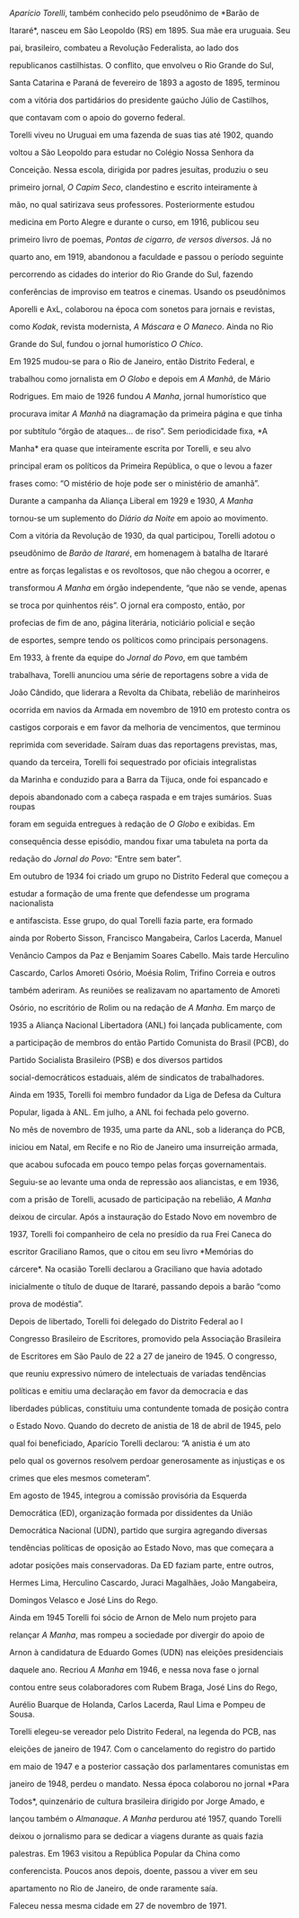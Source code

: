 

*Aparício Torelli*, também conhecido pelo pseudônimo de *Barão de

Itararé*, nasceu em São Leopoldo (RS) em 1895. Sua mãe era uruguaia. Seu

pai, brasileiro, combateu a Revolução Federalista, ao lado dos

republicanos castilhistas. O conflito, que envolveu o Rio Grande do Sul,

Santa Catarina e Paraná de fevereiro de 1893 a agosto de 1895, terminou

com a vitória dos partidários do presidente gaúcho Júlio de Castilhos,

que contavam com o apoio do governo federal.



Torelli viveu no Uruguai em uma fazenda de suas tias até 1902, quando

voltou a São Leopoldo para estudar no Colégio Nossa Senhora da

Conceição. Nessa escola, dirigida por padres jesuítas, produziu o seu

primeiro jornal, *O Capim Seco*, clandestino e escrito inteiramente à

mão, no qual satirizava seus professores. Posteriormente estudou

medicina em Porto Alegre e durante o curso, em 1916, publicou seu

primeiro livro de poemas, *Pontas de cigarro, de versos diversos*. Já no

quarto ano, em 1919, abandonou a faculdade e passou o período seguinte

percorrendo as cidades do interior do Rio Grande do Sul, fazendo

conferências de improviso em teatros e cinemas. Usando os pseudônimos

Aporelli e AxL, colaborou na época com sonetos para jornais e revistas,

como *Kodak*, revista modernista, *A Máscara* e *O Maneco*. Ainda no Rio

Grande do Sul, fundou o jornal humorístico *O Chico*.



Em 1925 mudou-se para o Rio de Janeiro, então Distrito Federal, e

trabalhou como jornalista em *O Globo* e depois em *A Manhã*, de Mário

Rodrigues. Em maio de 1926 fundou *A Manha*, jornal humorístico que

procurava imitar *A Manhã* na diagramação da primeira página e que tinha

por subtítulo “órgão de ataques... de riso”. Sem periodicidade fixa, *A

Manha* era quase que inteiramente escrita por Torelli, e seu alvo

principal eram os políticos da Primeira República, o que o levou a fazer

frases como: “O mistério de hoje pode ser o ministério de amanhã”.

Durante a campanha da Aliança Liberal em 1929 e 1930, *A Manha*

tornou-se um suplemento do *Diário da Noite* em apoio ao movimento.



Com a vitória da Revolução de 1930, da qual participou, Torelli adotou o

pseudônimo de *Barão de Itararé*, em homenagem à batalha de Itararé

entre as forças legalistas e os revoltosos, que não chegou a ocorrer, e

transformou *A Manha* em órgão independente, “que não se vende, apenas

se troca por quinhentos réis”. O jornal era composto, então, por

profecias de fim de ano, página literária, noticiário policial e seção

de esportes, sempre tendo os políticos como principais personagens.



Em 1933, à frente da equipe do *Jornal do Povo*, em que também

trabalhava, Torelli anunciou uma série de reportagens sobre a vida de

João Cândido, que liderara a Revolta da Chibata, rebelião de marinheiros

ocorrida em navios da Armada em novembro de 1910 em protesto contra os

castigos corporais e em favor da melhoria de vencimentos, que terminou

reprimida com severidade. Saíram duas das reportagens previstas, mas,

quando da terceira, Torelli foi sequestrado por oficiais integralistas

da Marinha e conduzido para a Barra da Tijuca, onde foi espancado e

depois abandonado com a cabeça raspada e em trajes sumários. Suas roupas

foram em seguida entregues à redação de *O Globo* e exibidas. Em

consequência desse episódio, mandou fixar uma tabuleta na porta da

redação do *Jornal do Povo*: “Entre sem bater”.



Em outubro de 1934 foi criado um grupo no Distrito Federal que começou a

estudar a formação de uma frente que defendesse um programa nacionalista

e antifascista. Esse grupo, do qual Torelli fazia parte, era formado

ainda por Roberto Sisson, Francisco Mangabeira, Carlos Lacerda, Manuel

Venâncio Campos da Paz e Benjamim Soares Cabello. Mais tarde Herculino

Cascardo, Carlos Amoreti Osório, Moésia Rolim, Trifino Correia e outros

também aderiram. As reuniões se realizavam no apartamento de Amoreti

Osório, no escritório de Rolim ou na redação de *A Manha*. Em março de

1935 a Aliança Nacional Libertadora (ANL) foi lançada publicamente, com

a participação de membros do então Partido Comunista do Brasil (PCB), do

Partido Socialista Brasileiro (PSB) e dos diversos partidos

social-democráticos estaduais, além de sindicatos de trabalhadores.

Ainda em 1935, Torelli foi membro fundador da Liga de Defesa da Cultura

Popular, ligada à ANL. Em julho, a ANL foi fechada pelo governo.



No mês de novembro de 1935, uma parte da ANL, sob a liderança do PCB,

iniciou em Natal, em Recife e no Rio de Janeiro uma insurreição armada,

que acabou sufocada em pouco tempo pelas forças governamentais.

Seguiu-se ao levante uma onda de repressão aos aliancistas, e em 1936,

com a prisão de Torelli, acusado de participação na rebelião, *A Manha*

deixou de circular. Após a instauração do Estado Novo em novembro de

1937, Torelli foi companheiro de cela no presídio da rua Frei Caneca do

escritor Graciliano Ramos, que o citou em seu livro *Memórias do

cárcere*. Na ocasião Torelli declarou a Graciliano que havia adotado

inicialmente o título de duque de Itararé, passando depois a barão “como

prova de modéstia”.



Depois de libertado, Torelli foi delegado do Distrito Federal ao I

Congresso Brasileiro de Escritores, promovido pela Associação Brasileira

de Escritores em São Paulo de 22 a 27 de janeiro de 1945. O congresso,

que reuniu expressivo número de intelectuais de variadas tendências

políticas e emitiu uma declaração em favor da democracia e das

liberdades públicas, constituiu uma contundente tomada de posição contra

o Estado Novo. Quando do decreto de anistia de 18 de abril de 1945, pelo

qual foi beneficiado, Aparício Torelli declarou: “A anistia é um ato

pelo qual os governos resolvem perdoar generosamente as injustiças e os

crimes que eles mesmos cometeram”.



Em agosto de 1945, integrou a comissão provisória da Esquerda

Democrática (ED), organização formada por dissidentes da União

Democrática Nacional (UDN), partido que surgira agregando diversas

tendências políticas de oposição ao Estado Novo, mas que começara a

adotar posições mais conservadoras. Da ED faziam parte, entre outros,

Hermes Lima, Herculino Cascardo, Juraci Magalhães, João Mangabeira,

Domingos Velasco e José Lins do Rego.



Ainda em 1945 Torelli foi sócio de Arnon de Melo num projeto para

relançar *A Manha*, mas rompeu a sociedade por divergir do apoio de

Arnon à candidatura de Eduardo Gomes (UDN) nas eleições presidenciais

daquele ano. Recriou *A Manha* em 1946, e nessa nova fase o jornal

contou entre seus colaboradores com Rubem Braga, José Lins do Rego,

Aurélio Buarque de Holanda, Carlos Lacerda, Raul Lima e Pompeu de Sousa.



Torelli elegeu-se vereador pelo Distrito Federal, na legenda do PCB, nas

eleições de janeiro de 1947. Com o cancelamento do registro do partido

em maio de 1947 e a posterior cassação dos parlamentares comunistas em

janeiro de 1948, perdeu o mandato. Nessa época colaborou no jornal *Para

Todos*, quinzenário de cultura brasileira dirigido por Jorge Amado, e

lançou também o *Almanaque*. *A Manha* perdurou até 1957, quando Torelli

deixou o jornalismo para se dedicar a viagens durante as quais fazia

palestras. Em 1963 visitou a República Popular da China como

conferencista. Poucos anos depois, doente, passou a viver em seu

apartamento no Rio de Janeiro, de onde raramente saía.



Faleceu nessa mesma cidade em 27 de novembro de 1971.



